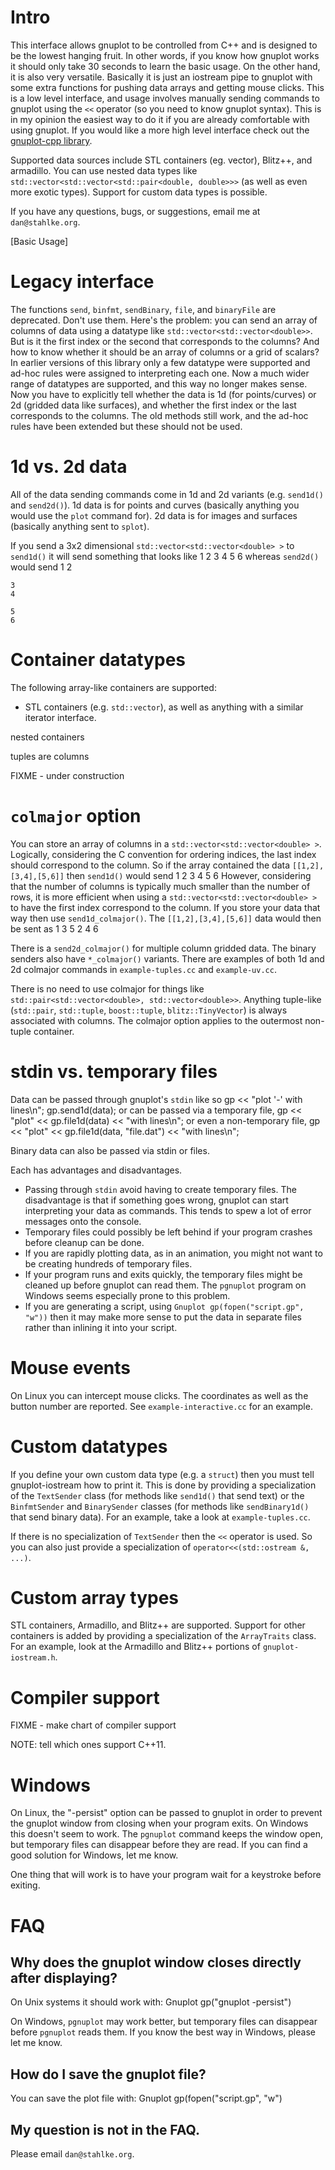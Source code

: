 # Intro

This interface allows gnuplot to be controlled from C++ and is designed to be the lowest hanging fruit.  In other words, if you know how gnuplot works it should only take 30 seconds to learn the basic usage.  On the other hand, it is also very versatile.  Basically it is just an iostream pipe to gnuplot with some extra functions for pushing data arrays and getting mouse clicks.  This is a low level interface, and usage involves manually sending commands to gnuplot using the `<<` operator (so you need to know gnuplot syntax).  This is in my opinion the easiest way to do it if you are already comfortable with using gnuplot.  If you would like a more high level interface check out the [gnuplot-cpp library](http://code.google.com/p/gnuplot-cpp).

Supported data sources include STL containers (eg.  vector), Blitz++, and armadillo.  You can use nested data types like `std::vector<std::vector<std::pair<double, double>>>` (as well as even more exotic types).  Support for custom data types is possible.

If you have any questions, bugs, or suggestions, email me at `dan@stahlke.org`.

[Basic Usage]

# Legacy interface

The functions `send`, `binfmt`, `sendBinary`, `file`, and `binaryFile` are deprecated.  Don't
use them.  Here's the problem: you can send an array of columns of data using a datatype
like `std::vector<std::vector<double>>`.  But is it the first index or the second that
corresponds to the columns?  And how to know whether it should be an array of columns or a grid
of scalars?  In earlier versions of this library only a few datatype were supported and ad-hoc
rules were assigned to interpreting each one.  Now a much wider range of datatypes are
supported, and this way no longer makes sense.  Now you have to explicitly tell whether the
data is 1d (for points/curves) or 2d (gridded data like surfaces), and whether the first index
or the last corresponds to the columns.  The old methods still work, and the ad-hoc rules have
been extended but these should not be used.

# 1d vs. 2d data

All of the data sending commands come in 1d and 2d variants (e.g. `send1d()` and `send2d()`).
1d data is for points and curves (basically anything you would use the `plot` command for).
2d data is for images and surfaces (basically anything sent to `splot`).

If you send a 3x2 dimensional `std::vector<std::vector<double> >` to `send1d()` it will send
something that looks like
	1 2
	3 4
	5 6
whereas `send2d()` would send
	1
	2

	3
	4

	5
	6

# Container datatypes

The following array-like containers are supported:
* STL containers (e.g. `std::vector`), as well as anything with a similar iterator interface.

nested containers

tuples are columns

FIXME - under construction

# `colmajor` option

You can store an array of columns in a `std::vector<std::vector<double> >`.
Logically, considering the C convention for ordering indices, the last index should correspond
to the column.  So if the array contained the data `[[1,2],[3,4],[5,6]]` then `send1d()` would
send
	1 2
	3 4
	5 6
However, considering that the number of columns is typically much smaller than the number of
rows, it is more efficient when using a `std::vector<std::vector<double> >` to have the first
index correspond to the column.  If you store your data that way then use `send1d_colmajor()`.
The `[[1,2],[3,4],[5,6]]` data would then be sent as
	1 3 5
	2 4 6

There is a `send2d_colmajor()` for multiple column gridded data.
The binary senders also have `*_colmajor()` variants.
There are examples of both 1d and 2d colmajor commands in `example-tuples.cc` and
`example-uv.cc`.

There is no need to use colmajor for things like
`std::pair<std::vector<double>, std::vector<double>>`.
Anything tuple-like (`std::pair`, `std::tuple`, `boost::tuple`, `blitz::TinyVector`) is always
associated with columns.  The colmajor option applies to the outermost non-tuple container.

# stdin vs. temporary files

Data can be passed through gnuplot's `stdin` like so
	gp << "plot '-' with lines\n";
	gp.send1d(data);
or can be passed via a temporary file,
	gp << "plot" << gp.file1d(data) << "with lines\n";
or even a non-temporary file,
	gp << "plot" << gp.file1d(data, "file.dat") << "with lines\n";

Binary data can also be passed via stdin or files.

Each has advantages and disadvantages.

* Passing through `stdin` avoid having to create temporary files.
  The disadvantage is that if something goes wrong, gnuplot can start interpreting your data as
  commands.  This tends to spew a lot of error messages onto the console.
* Temporary files could possibly be left behind if your program crashes before cleanup can be
  done.
* If you are rapidly plotting data, as in an animation, you might not want to be creating
  hundreds of temporary files.
* If your program runs and exits quickly, the temporary files might be cleaned up before
  gnuplot can read them.  The `pgnuplot` program on Windows seems especially prone to this
  problem.
* If you are generating a script, using `Gnuplot gp(fopen("script.gp", "w"))` then it may make
  more sense to put the data in separate files rather than inlining it into your script.

# Mouse events

On Linux you can intercept mouse clicks.  The coordinates as well as the button number are
reported.  See `example-interactive.cc` for an example.

# Custom datatypes

If you define your own custom data type (e.g. a `struct`) then you must tell gnuplot-iostream
how to print it.  This is done by providing a specialization of the `TextSender` class (for
methods like `send1d()` that send text) or the `BinfmtSender` and `BinarySender` classes (for
methods like `sendBinary1d()` that send binary data).  For an example, take a look at
`example-tuples.cc`.

If there is no specialization of `TextSender` then the `<<` operator is used.  So you can also
just provide a specialization of `operator<<(std::ostream &, ...)`.

# Custom array types

STL containers, Armadillo, and Blitz++ are supported.  Support for other containers is added by
providing a specialization of the `ArrayTraits` class.  For an example, look at the Armadillo
and Blitz++ portions of `gnuplot-iostream.h`.

# Compiler support

FIXME - make chart of compiler support

NOTE: tell which ones support C++11.

# Windows

On Linux, the "-persist" option can be passed to gnuplot in order to prevent the gnuplot window
from closing when your program exits.  On Windows this doesn't seem to work.  The `pgnuplot`
command keeps the window open, but temporary files can disappear before they are read.  If you
can find a good solution for Windows, let me know.

One thing that will work is to have your program wait for a keystroke before exiting.

# FAQ

## Why does the gnuplot window closes directly after displaying?

On Unix systems it should work with:
	Gnuplot gp("gnuplot -persist")

On Windows, `pgnuplot` may work better, but temporary files can disappear before `pgnuplot`
reads them.  If you know the best way in Windows, please let me know.

## How do I save the gnuplot file?

You can save the plot file with:
   Gnuplot gp(fopen("script.gp", "w")

## My question is not in the FAQ.

Please email `dan@stahlke.org`.
